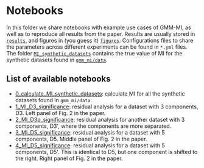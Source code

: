 # Notebooks 

In this folder we share notebooks with example use cases of GMM-MI, as well as to reproduce all results from the paper. Results are usually stored in [`results`](https://github.com/dpiras/MI_estimation/tree/main/notebooks/results), and figures in (you guess it) [`figures`](https://github.com/dpiras/MI_estimation/tree/main/notebooks/figures). Configurations files to share the parameters across different experiments can be found in `*.yml` files. The folder [`MI_synthetic_datasets`](https://github.com/dpiras/MI_estimation/tree/main/notebooks/MI_synthetic_datasets) contains the true value of MI for the synthetic datasets found in [`gmm_mi/data`](https://github.com/dpiras/MI_estimation/tree/main/gmm_mi/data).

## List of available notebooks

- [0_calculate_MI_synthetic_datasets](https://github.com/dpiras/MI_estimation/blob/main/notebooks/0_calculate_MI_synthetic_datasets.ipynb): calculate MI for all the synthetic datasets found in `gmm_mi/data`.
- [1_MI_D3_significance](https://github.com/dpiras/MI_estimation/blob/main/notebooks/1_MI_D3_significance.ipynb): residual analysis for a dataset with 3 components, D3. Left panel of Fig. 2 in the paper.
- [2_MI_D3p_significance](https://github.com/dpiras/MI_estimation/blob/main/notebooks/2_MI_D3p_significance.ipynb): residual analysis for another dataset with 3 components, D3', where the components are more separated.
- [3_MI_D5_significance](https://github.com/dpiras/MI_estimation/blob/main/notebooks/3_MI_D5_significance.ipynb): residual analysis for a dataset with 5 components, D5. Middle panel of Fig. 2 in the paper.
- [4_MI_D5_significance](https://github.com/dpiras/MI_estimation/blob/main/notebooks/4_MI_D5p_significance.ipynb): residual analysis for a dataset with 5 components, D5'. This is identical to D5, but one component is shifted to the right. Right panel of Fig. 2 in the paper.

